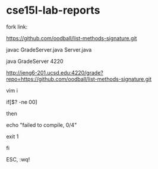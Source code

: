 # cse15l-lab-reports

  fork link: 
  
  https://github.com/oodball/list-methods-signature.git
  
  javac GradeServer.java Server.java
  
  java GradeServer 4220
  
 http://ieng6-201.ucsd.edu:4220/grade?repo=https://github.com/oodball/list-methods-signature.git
 
 vim i
 
 if[$? -ne 00]
 
 then
 
  echo "failed to compile, 0/4"
  
  exit 1
  
 fi
 
 ESC, :wq!
 
 
